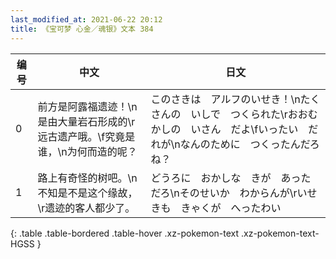 ```yaml
---
last_modified_at: 2021-06-22 20:12
title: 《宝可梦 心金／魂银》文本 384
---
```

| 编号 | 中文 | 日文 |
| ---- | ---- | ---- |
| 0 | 前方是阿露福遗迹！\n是由大量岩石形成的\r远古遗产哦。\f究竟是谁，\n为何而造的呢？ | このさきは　アルフのいせき！\nたくさんの　いしで　つくられた\rおおむかしの　いさん　だよ\fいったい　だれが\nなんのために　つくったんだろね？ |
| 1 | 路上有奇怪的树吧。\n不知是不是这个缘故，\r遗迹的客人都少了。 | どうろに　おかしな　きが　あっただろ\nそのせいか　わからんが\rいせきも　きゃくが　へったわい |
{: .table .table-bordered .table-hover .xz-pokemon-text .xz-pokemon-text-HGSS }
